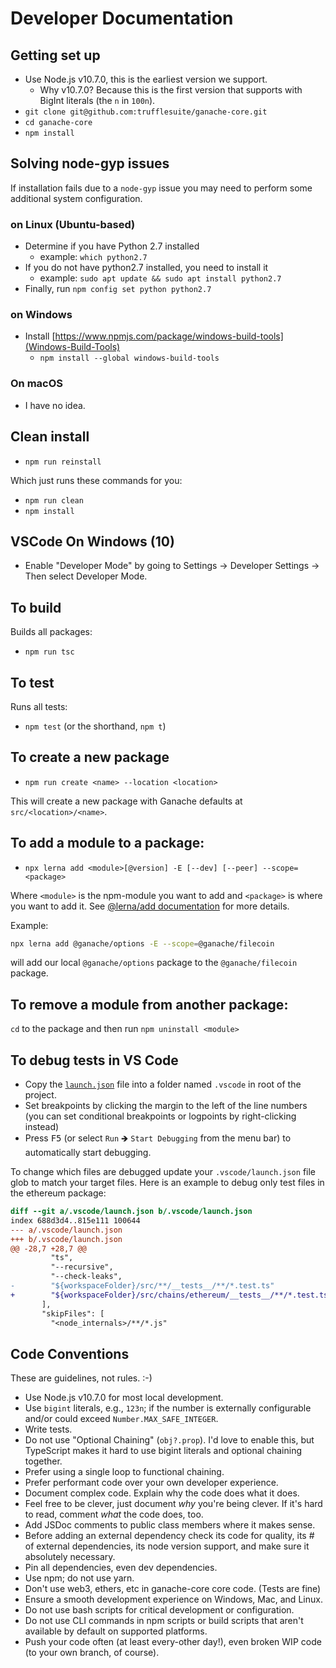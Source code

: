 # Developer Documentation

## Getting set up

 * Use Node.js v10.7.0, this is the earliest version we support.
   * Why v10.7.0? Because this is the first version that supports with BigInt literals (the `n` in `100n`).
 * `git clone git@github.com:trufflesuite/ganache-core.git`
 * `cd ganache-core`
 * `npm install`

## Solving node-gyp issues

If installation fails due to a `node-gyp` issue you may need to perform some additional system configuration.

### on Linux (Ubuntu-based)

 * Determine if you have Python 2.7 installed
   * example: `which python2.7`
 * If you do not have python2.7 installed, you need to install it
   * example: `sudo apt update && sudo apt install python2.7`
 * Finally, run `npm config set python python2.7`

### on Windows

 * Install [https://www.npmjs.com/package/windows-build-tools](Windows-Build-Tools)
   * `npm install --global windows-build-tools`

### On macOS

 * I have no idea.

## Clean install

 * `npm run reinstall`

Which just runs these commands for you:

 * `npm run clean`
 * `npm install`

## VSCode On Windows (10)

 * Enable "Developer Mode" by going to Settings -> Developer Settings -> Then select Developer Mode.

## To build

Builds all packages:

 * `npm run tsc`

## To test

Runs all tests:

 * `npm test` (or the shorthand, `npm t`)

## To create a new package

 * `npm run create <name> --location <location>`

This will create a new package with Ganache defaults at `src/<location>/<name>`.

## To add a module to a package:

 * `npx lerna add <module>[@version] -E [--dev] [--peer] --scope=<package>`

Where `<module>` is the npm-module you want to add and `<package>` is where you want to add it. See 
[@lerna/add documentation](https://github.com/lerna/lerna/tree/master/commands/add) for more details.

Example:

```bash
npx lerna add @ganache/options -E --scope=@ganache/filecoin
```

will add our local `@ganache/options` package to the `@ganache/filecoin` package.

## To remove a module from another package:

`cd` to the package and then run `npm uninstall <module>`

## To debug tests in VS Code

 * Copy the [`launch.json`](./launch.json) file into a folder named `.vscode` in root of the project.
 * Set breakpoints by clicking the margin to the left of the line numbers (you can set conditional breakpoints or 
 logpoints by right-clicking instead)
 * Press <kbd>F5</kbd> (or select `Run` 🡺 `Start Debugging` from the menu bar) to automatically start debugging.

To change which files are debugged update your `.vscode/launch.json` file glob to match your target files. Here is an 
example to debug only test files in the ethereum package:

```diff
diff --git a/.vscode/launch.json b/.vscode/launch.json
index 688d3d4..815e111 100644
--- a/.vscode/launch.json
+++ b/.vscode/launch.json  
@@ -28,7 +28,7 @@
         "ts",
         "--recursive",
         "--check-leaks",
-        "${workspaceFolder}/src/**/__tests__/**/*.test.ts"
+        "${workspaceFolder}/src/chains/ethereum/__tests__/**/*.test.ts"
       ],
       "skipFiles": [
         "<node_internals>/**/*.js"
```

## Code Conventions

These are guidelines, not rules. :-)

 * Use Node.js v10.7.0 for most local development.
 * Use `bigint` literals, e.g., `123n`; if the number is externally configurable and/or could exceed
  `Number.MAX_SAFE_INTEGER`.
 * Write tests.
 * Do not use "Optional Chaining" (`obj?.prop`). I'd love to enable this, but TypeScript makes it hard to use bigint
  literals and optional chaining together.
 * Prefer using a single loop to functional chaining.
 * Prefer performant code over your own developer experience.
 * Document complex code. Explain why the code does what it does.
 * Feel free to be clever, just document _why_ you're being clever. If it's hard to read, comment _what_ the code does,
  too.
 * Add JSDoc comments to public class members where it makes sense.
 * Before adding an external dependency check its code for quality, its # of external dependencies, its node version
  support, and make sure it absolutely necessary.
 * Pin all dependencies, even dev dependencies.
 * Use npm; do not use yarn.
 * Don't use web3, ethers, etc in ganache-core core code. (Tests are fine)
 * Ensure a smooth development experience on Windows, Mac, and Linux.
 * Do not use bash scripts for critical development or configuration.
 * Do not use CLI commands in npm scripts or build scripts that aren't available by default on supported platforms.
 * Push your code often (at least every-other day!), even broken WIP code (to your own branch, of course).
